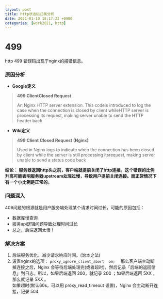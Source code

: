 ```yaml
---
layout: post
title: http状态码归类分析
date: 2021-01-10 18:17:23 +0900
categories: [work2021, http] 
---
```

# 499
http 499 错误码出现于nginx的报错信息。


### 原因分析 
* **Google定义**
> **499 ClientClosed Request**
>
>An Nginx HTTP server extension. This codeis introduced to log the case when the connection is closed by client whileHTTP server is processing its request, making server unable to send the HTTP header back

* **Wiki定义**
> **499 Client Closed Request (Nginx)**
>
>Used in Nginx logs to indicate when the connection has been closed by client while the server is still processing itsrequest, making server unable to send a status code back
 
 **结论： 服务器返回http头之前，客户端就提前关闭了http连接。这个错误的比例升高可能表明服务器upstream处理过慢，导致用户提前关闭连接。而正常情况下有一个小比例是正常的。**

### 问题深入
409问题的根源就是用户服务端处理某个请求时间过长，可能的原因包括：
* 数据库慢查询
* 服务api逻辑问题导致处理时间过长
* 总之，后端返回太慢！

### 解决方案

1. 后端服务优化，减少请求响应时间。(治本之法)
2. 设置nginx的选项： ```proxy_ignore_client_abort  on;  ``` 
   那么客户端主动断掉连接之后，Nginx 会等待后端处理完(或者超时)，然后记录「后端的返回信息」到日志。所以，如果后端返回 200，就记录 200 ；如果后端返回 5XX ，那么就记录 5XX 。<br>
   如果超时(默认60s，可以用 proxy_read_timeout 设置)，Nginx 会主动断开连接，记录 504
   







